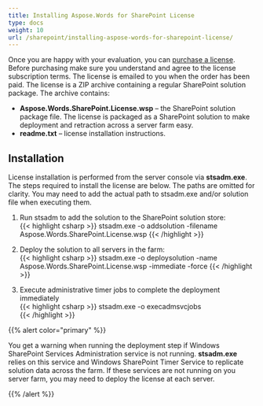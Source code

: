```yaml
---
title: Installing Aspose.Words for SharePoint License
type: docs
weight: 10
url: /sharepoint/installing-aspose-words-for-sharepoint-license/
---
```


Once you are happy with your evaluation, you can [purchase a license](http://www.aspose.com/purchase/default.aspx). Before purchasing make sure you understand and agree to the license subscription terms. The license is emailed to you when the order has been paid. The license is a ZIP archive containing a regular SharePoint solution package. The archive contains:

- **Aspose.Words.SharePoint.License.wsp** – the SharePoint solution package file. The license is packaged as a SharePoint solution to make deployment and retraction across a server farm easy.
- **readme.txt** – license installation instructions.

## Installation

License installation is performed from the server console via **stsadm.exe**. The steps required to install the license are below. The paths are omitted for clarity. You may need to add the actual path to stsadm.exe and/or solution file when executing them.

1. Run stsadm to add the solution to the SharePoint solution store:<br>
{{< highlight csharp >}}
stsadm.exe -o addsolution -filename Aspose.Words.SharePoint.License.wsp 
{{< /highlight >}}

1. Deploy the solution to all servers in the farm:<br>
{{< highlight csharp >}}
stsadm.exe -o deploysolution -name Aspose.Words.SharePoint.License.wsp -immediate -force 
{{< /highlight >}}

1. Execute administrative timer jobs to complete the deployment immediately<br>
{{< highlight csharp >}}
stsadm.exe -o execadmsvcjobs   
{{< /highlight >}}

{{% alert color="primary" %}} 

You get a warning when running the deployment step if Windows SharePoint Services Administration service is not running. **stsadm.exe** relies on this service and Windows SharePoint Timer Service to replicate solution data across the farm. If these services are not running on you server farm, you may need to deploy the license at each server.

{{% /alert %}}
